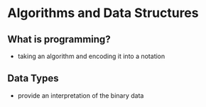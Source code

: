 # Algorithms and Data Structures

## What is programming?
* taking an algorithm and encoding it into a notation

## Data Types
* provide an interpretation of the binary data
